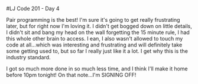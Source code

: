 #LJ Code 201 - Day 4

Pair programming is the best! I'm sure it's going to get really frustrating later, but for right now I'm loving it. I didn't get bogged down on little details, I didn't sit and bang my head on the wall forgetting the 15 minute rule, I had this whole other brain to access. I ean, I also wasn't allowed to touch my code at all...which was interesting and frustrating and will definitely take some getting used to, but so far I really just like it a lot. I get why this is the industry standard.

I got so much more done in so much less time, and I think I'll make it home before 10pm tonight! On that note...I'm SIGNING OFF!

